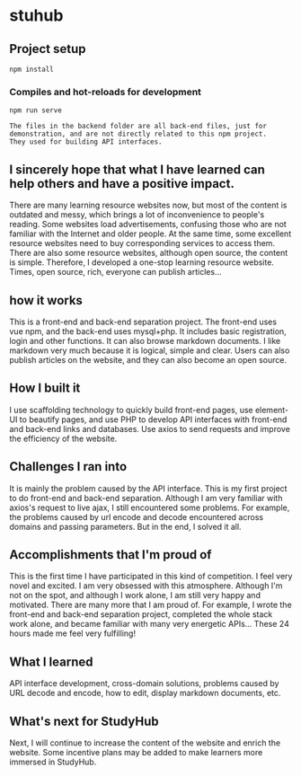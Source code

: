 # stuhub

## Project setup
```
npm install
```
### Compiles and hot-reloads for development
```
npm run serve
```
```
The files in the backend folder are all back-end files, just for demonstration, and are not directly related to this npm project.
They used for building API interfaces.

```

## I sincerely hope that what I have learned can help others and have a positive impact.
There are many learning resource websites now, but most of the content is outdated and messy, which brings a lot of inconvenience to people's reading. Some websites load advertisements, confusing those who are not familiar with the Internet and older people. At the same time, some excellent resource websites need to buy corresponding services to access them. There are also some resource websites, although open source, the content is simple.
Therefore, I developed a one-stop learning resource website. Times, open source, rich, everyone can publish articles...

## how it works
This is a front-end and back-end separation project. The front-end uses vue npm, and the back-end uses mysql+php.
It includes basic registration, login and other functions. It can also browse markdown documents. I like markdown very much because it is logical, simple and clear. Users can also publish articles on the website, and they can also become an open source.

## How I built it
I use scaffolding technology to quickly build front-end pages, use element-UI to beautify pages, and use PHP to develop API interfaces with front-end and back-end links and databases. Use axios to send requests and improve the efficiency of the website.

## Challenges I ran into
It is mainly the problem caused by the API interface. This is my first project to do front-end and back-end separation. Although I am very familiar with axios's request to live ajax, I still encountered some problems. For example, the problems caused by url encode and decode encountered across domains and passing parameters. But in the end, I solved it all.

## Accomplishments that I'm proud of
This is the first time I have participated in this kind of competition. I feel very novel and excited. I am very obsessed with this atmosphere. Although I'm not on the spot, and although I work alone, I am still very happy and motivated.
There are many more that I am proud of. For example, I wrote the front-end and back-end separation project, completed the whole stack work alone, and became familiar with many very energetic APIs... These 24 hours made me feel very fulfilling!

## What I learned
API interface development, cross-domain solutions, problems caused by URL decode and encode, how to edit, display markdown documents, etc.

## What's next for StudyHub
Next, I will continue to increase the content of the website and enrich the website. Some incentive plans may be added to make learners more immersed in StudyHub.
